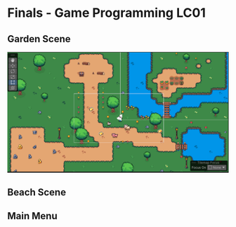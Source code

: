 # Finals - Game Programming LC01

## Garden Scene
![Screenshot Description](ignoredokumscreenshot/ssLevel1Unity.png)

## Beach Scene

## Main Menu

